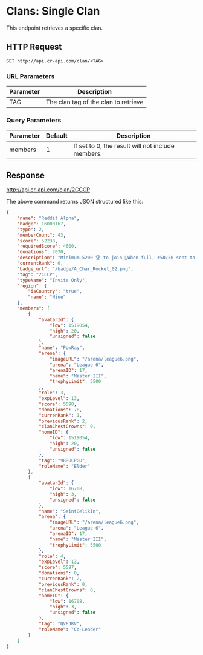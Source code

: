# Clans: Single Clan

This endpoint retrieves a specific clan.

## HTTP Request

`GET http://api.cr-api.com/clan/<TAG>`

### URL Parameters

Parameter | Description
--- | ---
TAG | The clan tag of the clan to retrieve

### Query Parameters

Parameter | Default | Description
--- | --- | ---
members | 1 | If set to 0, the result will not include members.


## Response

http://api.cr-api.com/clan/2CCCP

The above command returns JSON structured like this:

```json
{
    "name": "Reddit Alpha",
    "badge": 16000167,
    "type": 2,
    "memberCount": 43,
    "score": 52238,
    "requiredScore": 4600,
    "donations": 7070,
    "description": "Minimum 5200 🏆 to join 🚀When full, #50/50 sent to Reddit Bravo 🚀http://discord.gg/racf",
    "currentRank": 0,
    "badge_url": "/badge/A_Char_Rocket_02.png",
    "tag": "2CCCP",
    "typeName": "Invite Only",
    "region": {
        "isCountry": "true",
        "name": "Niue"
    },
    "members": [
        {
            "avatarId": {
                "low": 1519054,
                "high": 20,
                "unsigned": false
            },
            "name": "PowRay",
            "arena": {
                "imageURL": "/arena/league6.png",
                "arena": "League 6",
                "arenaID": 17,
                "name": "Master III",
                "trophyLimit": 5500
            },
            "role": 3,
            "expLevel": 13,
            "score": 5598,
            "donations": 78,
            "currenRank": 1,
            "previousRank": 2,
            "clanChestCrowns": 0,
            "homeID": {
                "low": 1519054,
                "high": 20,
                "unsigned": false
            },
            "tag": "9RR0CPGU",
            "roleName": "Elder"
        },
        {
            "avatarId": {
                "low": 16708,
                "high": 3,
                "unsigned": false
            },
            "name": "SaintBelikin",
            "arena": {
                "imageURL": "/arena/league6.png",
                "arena": "League 6",
                "arenaID": 17,
                "name": "Master III",
                "trophyLimit": 5500
            },
            "role": 4,
            "expLevel": 13,
            "score": 5597,
            "donations": 0,
            "currenRank": 2,
            "previousRank": 0,
            "clanChestCrowns": 0,
            "homeID": {
                "low": 16708,
                "high": 3,
                "unsigned": false
            },
            "tag": "QVPJRV",
            "roleName": "Co-Leader"
        }
    ]
}
```
